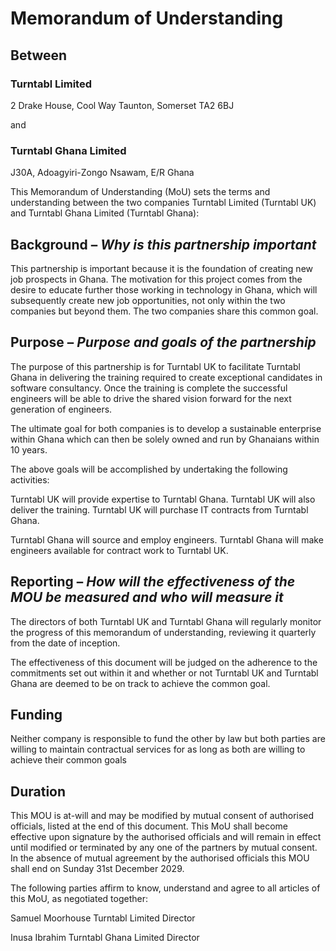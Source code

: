 # Memorandum of Understanding
## Between

### Turntabl Limited
2 Drake House, Cool Way
Taunton, Somerset
TA2 6BJ

and

### Turntabl Ghana Limited
J30A, Adoagyiri-Zongo
Nsawam, E/R
Ghana

This Memorandum of Understanding (MoU) sets the terms and understanding between the two companies Turntabl Limited (Turntabl UK) and Turntabl Ghana Limited (Turntabl Ghana):

## Background – *Why is this partnership important*

This partnership is important because it is the foundation of creating new job prospects in Ghana. The motivation for this project comes from the desire to educate further those working in technology in Ghana, which will subsequently create new job opportunities, not only within the two companies but beyond them. The two companies share this common goal.


## Purpose – *Purpose and goals of the partnership*

The purpose of this partnership is for Turntabl UK to facilitate Turntabl Ghana in delivering the training required to create exceptional candidates in software consultancy. Once the training is complete the successful engineers will be able to drive the shared vision forward for the next generation of engineers.

The ultimate goal for both companies is to develop a sustainable enterprise within Ghana which can then be solely owned and run by Ghanaians within 10 years.

The above goals will be accomplished by undertaking the following activities:

Turntabl UK will provide expertise to Turntabl Ghana. Turntabl UK will also deliver the training. Turntabl UK will purchase IT contracts from Turntabl Ghana.

Turntabl Ghana will source and employ engineers. Turntabl Ghana will make engineers available for contract work to Turntabl UK. 

## Reporting – *How will the effectiveness of the MOU be measured and who will measure it*
The directors of both Turntabl UK and Turntabl Ghana will regularly monitor the progress of this memorandum of understanding, reviewing it quarterly from the date of inception.

The effectiveness of this document will be judged on the adherence to the commitments set out within it and whether or not Turntabl UK and Turntabl Ghana are deemed to be on track to achieve the common goal.

## Funding
Neither company is responsible to fund the other by law but both parties are willing to maintain contractual services for as long as both are willing to achieve their common goals

## Duration
This MOU is at-will and may be modified by mutual consent of authorised officials, listed at the end of this document. This MoU shall become effective upon signature by the authorised officials and will remain in effect until modified or terminated by any one of the partners by mutual consent. In the absence of mutual agreement by the authorised officials this MOU shall end on Sunday 31st December 2029.

The following parties affirm to know, understand and agree to all articles of this MoU, as negotiated together:

Samuel Moorhouse
Turntabl Limited
Director

Inusa Ibrahim
Turntabl Ghana Limited
Director

